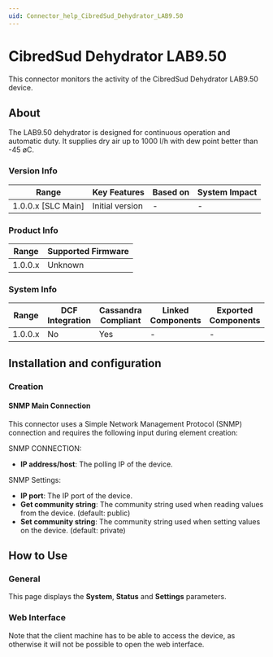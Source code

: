```yaml
---
uid: Connector_help_CibredSud_Dehydrator_LAB9.50
---
```


# CibredSud Dehydrator LAB9.50

This connector monitors the activity of the CibredSud Dehydrator LAB9.50 device.

## About

The LAB9.50 dehydrator is designed for continuous operation and automatic duty. It supplies dry air up to 1000 l/h with dew point better than -45 øC.

### Version Info

| Range                | Key Features     | Based on     | System Impact     |
|----------------------|------------------|--------------|-------------------|
| 1.0.0.x \[SLC Main\] | Initial version  | \-           | \-                |

### Product Info

| Range     | Supported Firmware     |
|-----------|------------------------|
| 1.0.0.x   | Unknown                |

### System Info

| Range     | DCF Integration     | Cassandra Compliant     | Linked Components     | Exported Components     |
|-----------|---------------------|-------------------------|-----------------------|-------------------------|
| 1.0.0.x   | No                  | Yes                     | \-                    | \-                      |

## Installation and configuration

### Creation

#### SNMP Main Connection

This connector uses a Simple Network Management Protocol (SNMP) connection and requires the following input during element creation:

SNMP CONNECTION:

- **IP address/host**: The polling IP of the device.

SNMP Settings:

- **IP port**: The IP port of the device.
- **Get community string**: The community string used when reading values from the device. (default: public)
- **Set community string**: The community string used when setting values on the device. (default: private)

## How to Use

### General

This page displays the **System**, **Status** and **Settings** parameters.

### Web Interface

Note that the client machine has to be able to access the device, as otherwise it will not be possible to open the web interface.
